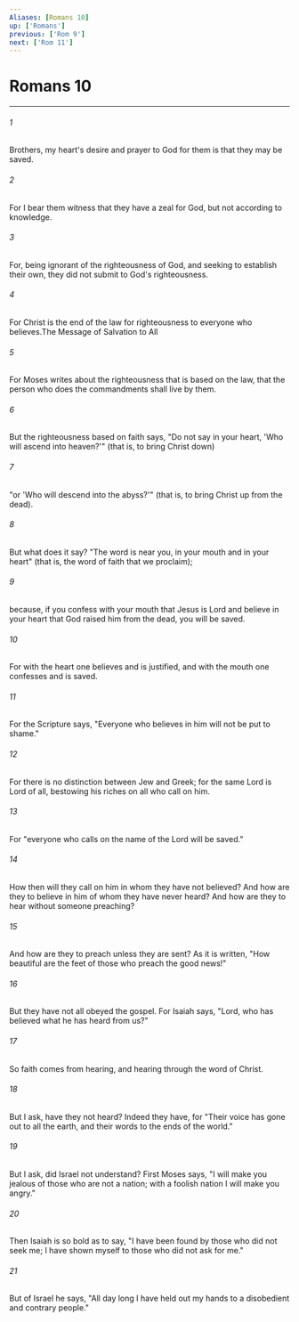 ```yaml
---
Aliases: [Romans 10]
up: ['Romans']
previous: ['Rom 9']
next: ['Rom 11']
---
```

# Romans 10
***



###### 1 
Brothers, my heart's desire and prayer to God for them is that they may be saved. 

###### 2 
For I bear them witness that they have a zeal for God, but not according to knowledge. 

###### 3 
For, being ignorant of the righteousness of God, and seeking to establish their own, they did not submit to God's righteousness. 

###### 4 
For Christ is the end of the law for righteousness to everyone who believes.The Message of Salvation to All 

###### 5 
For Moses writes about the righteousness that is based on the law, that the person who does the commandments shall live by them. 

###### 6 
But the righteousness based on faith says, "Do not say in your heart, 'Who will ascend into heaven?'" (that is, to bring Christ down) 

###### 7 
"or 'Who will descend into the abyss?'" (that is, to bring Christ up from the dead). 

###### 8 
But what does it say? "The word is near you, in your mouth and in your heart" (that is, the word of faith that we proclaim); 

###### 9 
because, if you confess with your mouth that Jesus is Lord and believe in your heart that God raised him from the dead, you will be saved. 

###### 10 
For with the heart one believes and is justified, and with the mouth one confesses and is saved. 

###### 11 
For the Scripture says, "Everyone who believes in him will not be put to shame." 

###### 12 
For there is no distinction between Jew and Greek; for the same Lord is Lord of all, bestowing his riches on all who call on him. 

###### 13 
For "everyone who calls on the name of the Lord will be saved." 

###### 14 
How then will they call on him in whom they have not believed? And how are they to believe in him of whom they have never heard? And how are they to hear without someone preaching? 

###### 15 
And how are they to preach unless they are sent? As it is written, "How beautiful are the feet of those who preach the good news!" 

###### 16 
But they have not all obeyed the gospel. For Isaiah says, "Lord, who has believed what he has heard from us?" 

###### 17 
So faith comes from hearing, and hearing through the word of Christ. 

###### 18 
But I ask, have they not heard? Indeed they have, for "Their voice has gone out to all the earth, and their words to the ends of the world." 

###### 19 
But I ask, did Israel not understand? First Moses says, "I will make you jealous of those who are not a nation; with a foolish nation I will make you angry." 

###### 20 
Then Isaiah is so bold as to say, "I have been found by those who did not seek me; I have shown myself to those who did not ask for me." 

###### 21 
But of Israel he says, "All day long I have held out my hands to a disobedient and contrary people."

